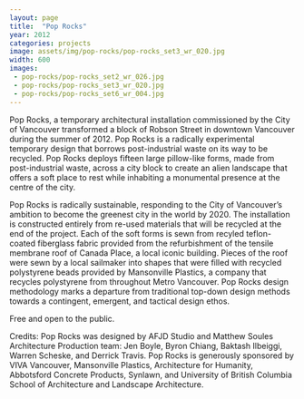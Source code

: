 ```yaml
---
layout: page
title:  "Pop Rocks"
year: 2012
categories: projects
image: assets/img/pop-rocks/pop-rocks_set3_wr_020.jpg
width: 600
images:
 - pop-rocks/pop-rocks_set2_wr_026.jpg
 - pop-rocks/pop-rocks_set3_wr_020.jpg
 - pop-rocks/pop-rocks_set6_wr_004.jpg
---
```

Pop Rocks, a temporary architectural installation commissioned by the City of Vancouver transformed a block of Robson Street in downtown Vancouver during the summer of 2012. Pop Rocks is a radically experimental temporary design that borrows post-industrial waste on its way to be recycled.
Pop Rocks deploys fifteen large pillow-like forms, made from post-industrial waste, across a city block to create an alien landscape that offers a soft place to rest while inhabiting a monumental presence at the centre of the city. 

Pop Rocks is radically sustainable, responding to the City of Vancouver’s ambition to become the greenest city in the world by 2020. The installation is constructed entirely from re-used materials that will be recycled at the end of the project. Each of the soft forms is sewn from recyled teflon-coated fiberglass fabric provided from the refurbishment of the tensile membrane roof of Canada Place, a local iconic building. Pieces of the roof were sewn by a local sailmaker into shapes that were filled with recycled polystyrene beads provided by Mansonville Plastics, a company that recycles polystyrene from throughout Metro Vancouver. Pop Rocks design methodology marks a departure from traditional top-down design methods towards a contingent, emergent, and tactical design ethos. 

Free and open to the public. 

Credits: Pop Rocks was designed by AFJD Studio and Matthew Soules Architecture Production team: Jen Boyle, Byron Chiang, Baktash Ilbeiggi, Warren Scheske, and Derrick Travis. Pop Rocks is generously sponsored by VIVA Vancouver, Mansonville Plastics, Architecture for Humanity, Abbotsford Concrete Products, Synlawn, and University of British Columbia School of Architecture and Landscape Architecture.